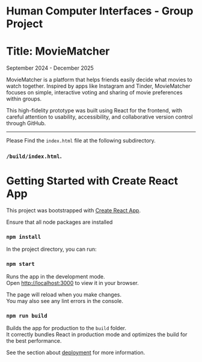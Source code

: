 # Human Computer Interfaces - Group Project

# Title: MovieMatcher
September 2024 - December 2025

MovieMatcher is a platform that helps friends easily decide what movies to watch together. Inspired by apps like Instagram and Tinder, MovieMatcher focuses on simple, interactive voting and sharing of movie preferences within groups. 

This high-fidelity prototype was built using React for the frontend, with careful attention to usability, accessibility, and collaborative version control through GitHub.

-------------------------------------------------------------------------------------------

Please Find the `index.html` file at the following subdirectory.

### `/build/index.html`.


# Getting Started with Create React App

This project was bootstrapped with [Create React App](https://github.com/facebook/create-react-app).

Ensure that all node packages are installed
### `npm install`

In the project directory, you can run:
### `npm start`

Runs the app in the development mode.\
Open [http://localhost:3000](http://localhost:3000) to view it in your browser.

The page will reload when you make changes.\
You may also see any lint errors in the console.

### `npm run build`

Builds the app for production to the `build` folder.\
It correctly bundles React in production mode and optimizes the build for the best performance.

See the section about [deployment](https://facebook.github.io/create-react-app/docs/deployment) for more information.
